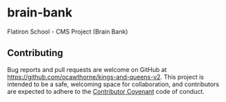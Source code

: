 # brain-bank
Flatiron School - CMS Project (Brain Bank)

## Contributing

Bug reports and pull requests are welcome on GitHub at https://github.com/ocawthorne/kings-and-queens-v2. This project is intended to be a safe, welcoming space for collaboration, and contributors are expected to adhere to the [Contributor Covenant](https://www.contributor-covenant.org/) code of conduct.
